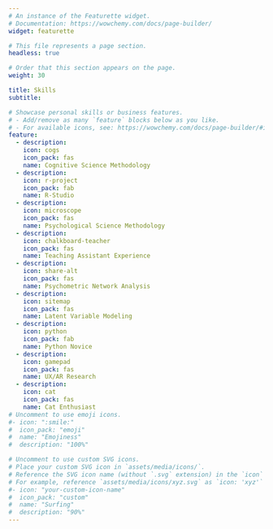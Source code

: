 ```yaml
---
# An instance of the Featurette widget.
# Documentation: https://wowchemy.com/docs/page-builder/
widget: featurette

# This file represents a page section.
headless: true

# Order that this section appears on the page.
weight: 30

title: Skills
subtitle:

# Showcase personal skills or business features.
# - Add/remove as many `feature` blocks below as you like.
# - For available icons, see: https://wowchemy.com/docs/page-builder/#icons
feature:
  - description: 
    icon: cogs
    icon_pack: fas
    name: Cognitive Science Methodology
  - description: 
    icon: r-project
    icon_pack: fab
    name: R-Studio
  - description: 
    icon: microscope
    icon_pack: fas
    name: Psychological Science Methodology
  - description: 
    icon: chalkboard-teacher
    icon_pack: fas
    name: Teaching Assistant Experience
  - description: 
    icon: share-alt
    icon_pack: fas
    name: Psychometric Network Analysis
  - description: 
    icon: sitemap
    icon_pack: fas
    name: Latent Variable Modeling
  - description: 
    icon: python
    icon_pack: fab
    name: Python Novice
  - description: 
    icon: gamepad
    icon_pack: fas
    name: UX/AR Research
  - description: 
    icon: cat
    icon_pack: fas
    name: Cat Enthusiast
# Uncomment to use emoji icons.
#- icon: ":smile:"
#  icon_pack: "emoji"
#  name: "Emojiness"
#  description: "100%"

# Uncomment to use custom SVG icons.
# Place your custom SVG icon in `assets/media/icons/`.
# Reference the SVG icon name (without `.svg` extension) in the `icon` field.
# For example, reference `assets/media/icons/xyz.svg` as `icon: 'xyz'`
#- icon: "your-custom-icon-name"
#  icon_pack: "custom"
#  name: "Surfing"
#  description: "90%"
---
```

